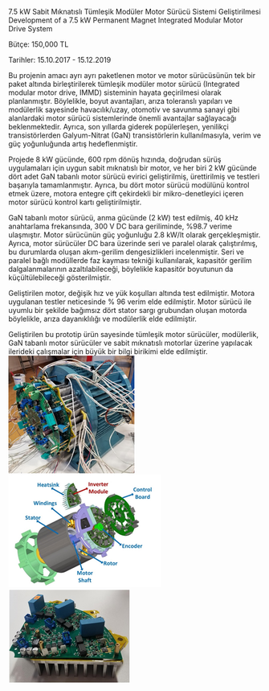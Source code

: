 7.5 kW Sabit Mıknatıslı Tümleşik Modüler Motor Sürücü Sistemi Geliştirilmesi
Development of a 7.5 kW Permanent Magnet Integrated Modular Motor Drive System

Bütçe: 150,000 TL

Tarihler: 15.10.2017 - 15.12.2019

Bu projenin amacı ayrı ayrı paketlenen motor ve motor sürücüsünün tek bir paket altında birleştirilerek tümleşik modüler motor sürücü (Integrated modular motor drive, IMMD) sisteminin hayata geçirilmesi olarak planlanmıştır. Böylelikle, boyut avantajları, arıza toleranslı yapıları ve modülerlik sayesinde havacılık/uzay, otomotiv ve savunma sanayi gibi alanlardaki motor sürücü sistemlerinde önemli avantajlar sağlayacağı beklenmektedir. Ayrıca, son yıllarda giderek popülerleşen, yenilikçi transistörlerden Galyum-Nitrat (GaN) transistörlerin kullanılmasıyla, verim ve güç yoğunluğunda artış hedeflenmiştir. 

Projede 8 kW gücünde, 600 rpm dönüş hızında, doğrudan sürüş uygulamaları için uygun sabit mıknatıslı bir motor, ve her biri 2 kW gücünde dört adet GaN tabanlı motor sürücü evirici geliştirilmiş, ürettirilmiş ve testleri başarıyla tamamlanmıştır. Ayrıca, bu dört motor sürücü modülünü kontrol etmek üzere, motora entegre çift çekirdekli bir mikro-denetleyici içeren motor sürücü kontrol kartı geliştirilmiştir.

GaN tabanlı motor sürücü, anma gücünde (2 kW) test edilmiş, 40 kHz anahtarlama frekansında, 300 V DC bara geriliminde, %98.7 verime ulaşmıştır. Motor sürücünün güç yoğunluğu 2.8 kW/lt olarak gerçekleşmiştir. Ayrıca, motor sürücüler DC bara üzerinde seri ve paralel olarak çalıştırılmış, bu durumlarda oluşan akım-gerilim dengesizlikleri incelenmiştir. Seri ve paralel bağlı modüllerde faz kayması tekniği kullanılarak, kapasitör gerilim dalgalanmalarının azaltılabileceği, böylelikle kapasitör boyutunun da küçültülebileceği gösterilmiştir.

Geliştirilen motor,  değişik hız ve yük koşulları altında test edilmiştir. Motora uygulanan testler neticesinde % 96 verim elde edilmiştir. Motor sürücü ile uyumlu bir şekilde bağımsız dört stator sargı grubundan oluşan motorda böylelikle, arıza dayanıklılığı ve modülerlik elde edilmiştir.

Geliştirilen bu prototip ürün sayesinde tümleşik motor sürücüler, modülerlik, GaN tabanlı motor sürücüler ve sabit mıknatıslı motorlar üzerine yapılacak ilerideki çalışmalar için büyük bir bilgi birikimi elde edilmiştir.
![pcb1](immd1.png)
![pcb2](immd2.png)
![pcb3](immd3.png)

